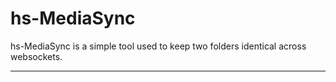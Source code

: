 # hs-MediaSync

hs-MediaSync is a simple tool used to keep two folders identical across websockets.

-----

